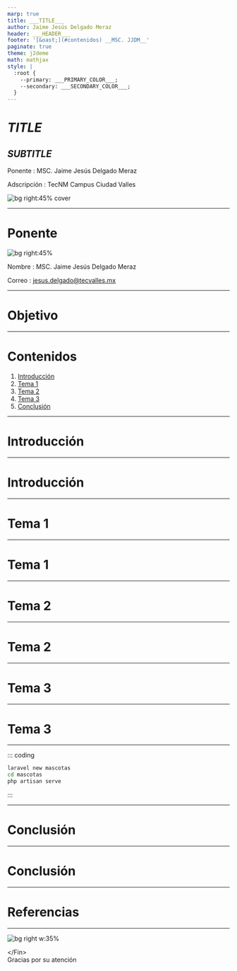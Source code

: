 ```yaml
---
marp: true
title: ___TITLE___
author: Jaime Jesús Delgado Meraz
header: ___HEADER___
footer: '[&oast;](#contenidos) __MSC. JJDM__'
paginate: true
theme: j2deme
math: mathjax
style: |
  :root {
    --primary: ___PRIMARY_COLOR___;
    --secondary: ___SECONDARY_COLOR___;
  }
---
```

<!-- _header: '' -->
<!-- _transition: fade -->
<!-- _paginate: false -->

# ___TITLE___

## ___SUBTITLE___

Ponente
: MSC. Jaime Jesús Delgado Meraz

Adscripción
: TecNM Campus Ciudad Valles

![bg right:45% cover](../src/assets/banner.png)

---

# Ponente

![bg right:45%](../src/assets/banner.png)

Nombre
: MSC. Jaime Jesús Delgado Meraz

Correo
: <jesus.delgado@tecvalles.mx>

---

# Objetivo

---
<!-- _class: toc -->
# Contenidos

1. [Introducción](#introducción)
2. [Tema 1](#tema-1)
3. [Tema 2](#tema-2)
4. [Tema 3](#tema-3)
5. [Conclusión](#conclusión)

---
<!-- _class: lead -->

# Introducción

---

# Introducción

---

<!-- _class: lead -->

# Tema 1

---

# Tema 1

---
<!-- _class: lead -->

# Tema 2

---

# Tema 2

---

<!-- _class: lead -->

# Tema 3

---

# Tema 3

---

<!-- _class: inverted -->

::: coding

```bash
laravel new mascotas
cd mascotas
php artisan serve
```

:::

---

<!-- _class: lead -->

# Conclusión

---

# Conclusión

---

# Referencias

---

<!-- _class: inverted -->
![bg right w:35%](../src/assets/avatar.png)

<div class="text-center text-middle font-bold font-coding text-8xl mt-10">
  &lt;/Fin&gt;
</div>

<div class="text-center text-middle text-4xl mt-10">
  Gracias por su atención
</div>
